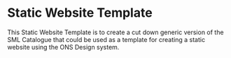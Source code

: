 # Static Website Template

This Static Website Template is to create a cut down generic version of the SML Catalogue that could be used as a template for creating a static website using the ONS Design system.
